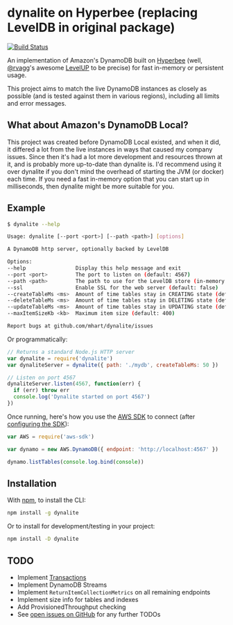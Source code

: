 # dynalite on Hyperbee (replacing LevelDB in original package)

[![Build Status](https://api.travis-ci.org/mhart/dynalite.png?branch=master)](https://travis-ci.org/github/mhart/dynalite)

An implementation of Amazon's DynamoDB built on [Hyperbee](https://github.com/mafintosh/hyperbee)
(well, [@rvagg](https://github.com/rvagg)'s awesome [LevelUP](https://github.com/Level/levelup) to be precise)
for fast in-memory or persistent usage.

This project aims to match the live DynamoDB instances as closely as possible
(and is tested against them in various regions), including all limits and error messages.

## What about Amazon's DynamoDB Local?

This project was created before DynamoDB Local existed, and when it did, it differed a lot from the live instances
in ways that caused my company issues. Since then it's had a lot more development and resources thrown at it,
and is probably more up-to-date than dynalite is. I'd recommend using it over dynalite if you don't mind the
overhead of starting the JVM (or docker) each time. If you need a fast in-memory option that you can start up in
milliseconds, then dynalite might be more suitable for you.

## Example

```sh
$ dynalite --help

Usage: dynalite [--port <port>] [--path <path>] [options]

A DynamoDB http server, optionally backed by LevelDB

Options:
--help                Display this help message and exit
--port <port>         The port to listen on (default: 4567)
--path <path>         The path to use for the LevelDB store (in-memory by default)
--ssl                 Enable SSL for the web server (default: false)
--createTableMs <ms>  Amount of time tables stay in CREATING state (default: 500)
--deleteTableMs <ms>  Amount of time tables stay in DELETING state (default: 500)
--updateTableMs <ms>  Amount of time tables stay in UPDATING state (default: 500)
--maxItemSizeKb <kb>  Maximum item size (default: 400)

Report bugs at github.com/mhart/dynalite/issues
```

Or programmatically:

```js
// Returns a standard Node.js HTTP server
var dynalite = require('dynalite')
var dynaliteServer = dynalite({ path: './mydb', createTableMs: 50 })

// Listen on port 4567
dynaliteServer.listen(4567, function(err) {
  if (err) throw err
  console.log('Dynalite started on port 4567')
})
```

Once running, here's how you use the [AWS SDK](https://github.com/aws/aws-sdk-js) to connect
(after [configuring the SDK](https://docs.aws.amazon.com/sdk-for-javascript/v2/developer-guide/configuring-the-jssdk.html)):

```js
var AWS = require('aws-sdk')

var dynamo = new AWS.DynamoDB({ endpoint: 'http://localhost:4567' })

dynamo.listTables(console.log.bind(console))
```

## Installation

With [npm](https://www.npmjs.com/), to install the CLI:

```sh
npm install -g dynalite
```

Or to install for development/testing in your project:

```sh
npm install -D dynalite
```

## TODO

- Implement [Transactions](https://docs.aws.amazon.com/amazondynamodb/latest/developerguide/transaction-apis.html)
- Implement DynamoDB Streams
- Implement `ReturnItemCollectionMetrics` on all remaining endpoints
- Implement size info for tables and indexes
- Add ProvisionedThroughput checking
- See [open issues on GitHub](https://github.com/mhart/dynalite/issues) for any further TODOs
